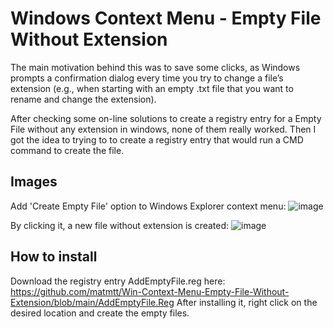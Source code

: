# Windows Context Menu - Empty File Without Extension

The main motivation behind this was to save some clicks, as Windows prompts a confirmation dialog every time you try to change a file’s extension (e.g., when starting with an empty .txt file that you want to rename and change the extension).

After checking some on-line solutions to create a registry entry for a Empty File without any extension in windows, none of them really worked.
Then I got the idea to trying to to create a registry entry that would run a CMD command to create the file. 

## Images

Add 'Create Empty File' option to Windows Explorer context menu:
![image](https://github.com/user-attachments/assets/b1d8d6d4-baa6-4163-b8c8-55dfdc1c3c49)

By clicking it, a new file without extension is created:
![image](https://github.com/user-attachments/assets/70d44e6d-4024-4678-bd88-486188a62a6b)

## How to install
Download the registry entry AddEmptyFile.reg here: https://github.com/matmtt/Win-Context-Menu-Empty-File-Without-Extension/blob/main/AddEmptyFile.Reg 
After installing it, right click on the desired location and create the empty files.
